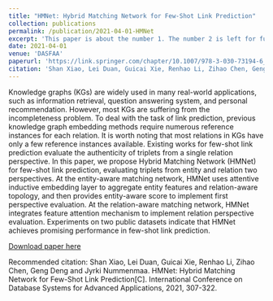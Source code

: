 ```yaml
---
title: "HMNet: Hybrid Matching Network for Few-Shot Link Prediction"
collection: publications
permalink: /publication/2021-04-01-HMNet
excerpt: 'This paper is about the number 1. The number 2 is left for future work.'
date: 2021-04-01
venue: 'DASFAA'
paperurl: 'https://link.springer.com/chapter/10.1007/978-3-030-73194-6_21'
citation: 'Shan Xiao, Lei Duan, Guicai Xie, Renhao Li, Zihao Chen, Geng Deng and Jyrki Nummenmaa. HMNet: Hybrid Matching Network for Few-Shot Link Prediction[C]. International Conference on Database Systems for Advanced Applications, 2021, 307-322.'
---
```

Knowledge graphs (KGs) are widely used in many real-world applications, such as information retrieval, question answering system, and personal recommendation. However, most KGs are suffering from the incompleteness problem. To deal with the task of link prediction, previous knowledge graph embedding methods require numerous reference instances for each relation. It is worth noting that most relations in KGs have only a few reference instances available. Existing works for few-shot link prediction evaluate the authenticity of triplets from a single relation perspective. In this paper, we propose Hybrid Matching Network (HMNet) for few-shot link prediction, evaluating triplets from entity and relation two perspectives. At the entity-aware matching network, HMNet uses attentive inductive embedding layer to aggregate entity features and relation-aware topology, and then provides entity-aware score to implement first perspective evaluation. At the relation-aware matching network, HMNet integrates feature attention mechanism to implement relation perspective evaluation. Experiments on two public datasets indicate that HMNet achieves promising performance in few-shot link prediction.

[Download paper here](http://academicpages.github.io/files/202104_HMNet.pdf)

Recommended citation: Shan Xiao, Lei Duan, Guicai Xie, Renhao Li, Zihao Chen, Geng Deng and Jyrki Nummenmaa. HMNet: Hybrid Matching Network for Few-Shot Link Prediction[C]. International Conference on Database Systems for Advanced Applications, 2021, 307-322.
